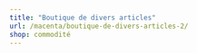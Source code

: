 ```yaml
---
title: "Boutique de divers articles"
url: /macenta/boutique-de-divers-articles-2/
shop: commodité
---
```

